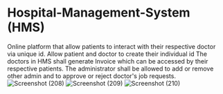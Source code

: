 # Hospital-Management-System (HMS)

Online platform that allow patients to interact with their respective doctor via unique id.
Allow patient and doctor to create their individual id
The doctors in HMS shall generate Invoice which can be accessed by their respective patients.
The administrator shall be allowed to add or remove other admin and to approve or reject doctor's job requests.
![Screenshot (208)](https://user-images.githubusercontent.com/67684811/221233208-a7c50117-cbd3-4b87-8816-9c10b9af9289.png)
![Screenshot (209)](https://user-images.githubusercontent.com/67684811/221233225-b1440544-ecdd-4875-8703-1fdde0a07909.png)
![Screenshot (210)](https://user-images.githubusercontent.com/67684811/221233258-94ad69aa-ea0f-4f7f-8b7e-c49176128f9e.png)
